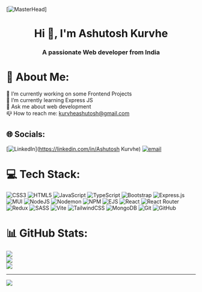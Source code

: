 [![MasterHead](https://user-images.githubusercontent.com/106918656/209438619-25091cdf-a126-4e95-a24c-5efdf8057606.gif)]
<h1 align="center">Hi 👋, I'm Ashutosh Kurvhe</h1>
<h3 align="center">A passionate Web developer from India</h3>


# 💫 About Me:
🔭 I’m currently working on some Frontend Projects<br>🌱 I’m currently learning Express JS <br>💬 Ask me about web development<br>📪 How to reach me: kurvheashutosh@gmail.com<br>


## 🌐 Socials:
[![LinkedIn](https://img.shields.io/badge/LinkedIn-%230077B5.svg?logo=linkedin&logoColor=white)](https://linkedin.com/in/Ashutosh Kurvhe) [![email](https://img.shields.io/badge/Email-D14836?logo=gmail&logoColor=white)](mailto:kurvheashutosh@gmail.com) 

# 💻 Tech Stack:
![CSS3](https://img.shields.io/badge/css3-%231572B6.svg?style=for-the-badge&logo=css3&logoColor=white) ![HTML5](https://img.shields.io/badge/html5-%23E34F26.svg?style=for-the-badge&logo=html5&logoColor=white) ![JavaScript](https://img.shields.io/badge/javascript-%23323330.svg?style=for-the-badge&logo=javascript&logoColor=%23F7DF1E) ![TypeScript](https://img.shields.io/badge/typescript-%23007ACC.svg?style=for-the-badge&logo=typescript&logoColor=white) ![Bootstrap](https://img.shields.io/badge/bootstrap-%238511FA.svg?style=for-the-badge&logo=bootstrap&logoColor=white) ![Express.js](https://img.shields.io/badge/express.js-%23404d59.svg?style=for-the-badge&logo=express&logoColor=%2361DAFB) ![MUI](https://img.shields.io/badge/MUI-%230081CB.svg?style=for-the-badge&logo=mui&logoColor=white) ![NodeJS](https://img.shields.io/badge/node.js-6DA55F?style=for-the-badge&logo=node.js&logoColor=white) ![Nodemon](https://img.shields.io/badge/NODEMON-%23323330.svg?style=for-the-badge&logo=nodemon&logoColor=%BBDEAD) ![NPM](https://img.shields.io/badge/NPM-%23CB3837.svg?style=for-the-badge&logo=npm&logoColor=white) ![EJS](https://img.shields.io/badge/ejs-%23B4CA65.svg?style=for-the-badge&logo=ejs&logoColor=black) ![React](https://img.shields.io/badge/react-%2320232a.svg?style=for-the-badge&logo=react&logoColor=%2361DAFB) ![React Router](https://img.shields.io/badge/React_Router-CA4245?style=for-the-badge&logo=react-router&logoColor=white) ![Redux](https://img.shields.io/badge/redux-%23593d88.svg?style=for-the-badge&logo=redux&logoColor=white) ![SASS](https://img.shields.io/badge/SASS-hotpink.svg?style=for-the-badge&logo=SASS&logoColor=white) ![Vite](https://img.shields.io/badge/vite-%23646CFF.svg?style=for-the-badge&logo=vite&logoColor=white) ![TailwindCSS](https://img.shields.io/badge/tailwindcss-%2338B2AC.svg?style=for-the-badge&logo=tailwind-css&logoColor=white) ![MongoDB](https://img.shields.io/badge/MongoDB-%234ea94b.svg?style=for-the-badge&logo=mongodb&logoColor=white) ![Git](https://img.shields.io/badge/git-%23F05033.svg?style=for-the-badge&logo=git&logoColor=white) ![GitHub](https://img.shields.io/badge/github-%23121011.svg?style=for-the-badge&logo=github&logoColor=white)
# 📊 GitHub Stats:
![](https://github-readme-stats.vercel.app/api?username=ashutoshkurvhe&theme=dark&hide_border=true&include_all_commits=false&count_private=false)<br/>
![](https://github-readme-streak-stats.herokuapp.com/?user=ashutoshkurvhe&theme=dark&hide_border=true)<br/>
![](https://github-readme-stats.vercel.app/api/top-langs/?username=ashutoshkurvhe&theme=dark&hide_border=true&include_all_commits=false&count_private=false&layout=compact)

---
[![](https://visitcount.itsvg.in/api?id=ashutoshkurvhe&icon=0&color=0)](https://visitcount.itsvg.in)

<!-- Proudly created with GPRM ( https://gprm.itsvg.in ) -->
